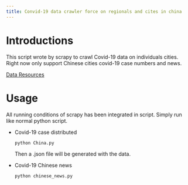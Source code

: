```yaml
---
title: Convid-19 data crawler force on regionals and cites in china
---
```


# Introductions

This script wrote by scrapy to crawl Covid-19 data on individuals cities. Right now only support Chinese cities covid-19 case numbers and news.

[Data Resources](https://ncov.dxy.cn/ncovh5/view/pneumonia)

# Usage

All running conditions of scrapy has been integrated in script. Simply run like normal python script.

* Covid-19 case distributed

    ```
    python China.py
    ```
    Then a .json file will be generated with the data.

* Covid-19 Chinese news

    ```
    python chinese_news.py
    ```